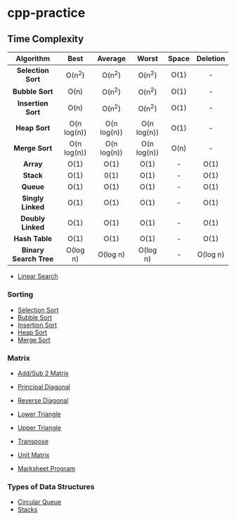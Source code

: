 # cpp-practice

## Time Complexity

| Algorithm | Best | Average | Worst | Space | Deletion | 
| :--: | :--: | :--: | :--: | :--: | :--: |
| **Selection Sort** | O(n<sup>2</sup>) | O(n<sup>2</sup>) | O(n<sup>2</sup>) | O(1) | - |
| **Bubble Sort** | O(n) | O(n<sup>2</sup>) | O(n<sup>2</sup>) | O(1) | - |
| **Insertion Sort** | O(n) | O(n<sup>2</sup>) | O(n<sup>2</sup>) | O(1) | - |
| **Heap Sort** | O(n log(n)) | O(n log(n)) | O(n log(n)) | O(1) | - |
| **Merge Sort** | O(n log(n)) | O(n log(n)) | O(n log(n)) | O(n) | - |
| **Array** | O(1) | O(1) | O(1) | - | O(1) |
| **Stack** | O(1) | 0(1) | O(1) | - | O(1) |
| **Queue** | O(1) | O(1) | O(1) | - | O(1) |
| **Singly Linked** | O(1) | O(1) | O(1) | - | O(1) |
| **Doubly Linked** | O(1) | O(1) | O(1) | - | O(1) |
| **Hash Table** | O(1) | O(1) | O(1) | - | O(1) |
| **Binary Search Tree** | O(log n) | O(log n) | O(log n) | - | O(log n) |



- [Linear Search](https://github.com/Reubzz/cpp-practice/blob/8333ff5fa3034f4555d6368e98d1282f53dbbdfd/DSA%20Programs/Q1.cpp#L98)

### Sorting

- [Selection Sort](https://github.com/Reubzz/cpp-practice/blob/8333ff5fa3034f4555d6368e98d1282f53dbbdfd/DSA%20Programs/Q1.cpp#L158)
- [Bubble Sort](https://github.com/Reubzz/cpp-practice/blob/8333ff5fa3034f4555d6368e98d1282f53dbbdfd/DSA%20Programs/Q1.cpp#L177)
- [Insertion Sort](https://github.com/Reubzz/cpp-practice/blob/8333ff5fa3034f4555d6368e98d1282f53dbbdfd/DSA%20Programs/Q1.cpp#L195)
- [Heap Sort](./Heap%20Sort.cpp)
- [Merge Sort](./Merge%20sort.cpp)

### Matrix

- [Add/Sub 2 Matrix](./DSA%20Programs/Q2-7.cpp)
- [Principal Diagonal](https://github.com/Reubzz/cpp-practice/blob/c51726198ef8b9fc0a74543cb83a9b90abd8043e/DSA%20Programs/Q2.cpp#L42)
- [Reverse Diagonal](https://github.com/Reubzz/cpp-practice/blob/c51726198ef8b9fc0a74543cb83a9b90abd8043e/DSA%20Programs/Q2.cpp#L77)
- [Lower Triangle](https://github.com/Reubzz/cpp-practice/blob/c51726198ef8b9fc0a74543cb83a9b90abd8043e/DSA%20Programs/Q2.cpp#L53)
- [Upper Triangle](https://github.com/Reubzz/cpp-practice/blob/c51726198ef8b9fc0a74543cb83a9b90abd8043e/DSA%20Programs/Q2.cpp#L65)
- [Transpose](https://github.com/Reubzz/cpp-practice/blob/c51726198ef8b9fc0a74543cb83a9b90abd8043e/DSA%20Programs/Q2.cpp#L93)
- [Unit Matrix](https://github.com/Reubzz/cpp-practice/blob/c51726198ef8b9fc0a74543cb83a9b90abd8043e/DSA%20Programs/Q2.cpp#L104)

- [Marksheet Program](./DSA%20Programs/Q3.cpp)

### Types of Data Structures

- [Circular Queue](./QUEUE.CPP)
- [Stacks](./stack.cpp)
